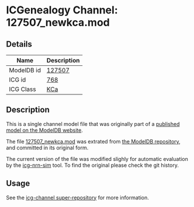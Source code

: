 # ICGenealogy Channel: 127507\_newkca.mod

## Details

Name | Description
---- | -----------
ModelDB id | [127507](http://senselab.med.yale.edu/ModelDB/ShowModel.cshtml?model=127507)
ICG id | [768](http://icg.neurotheory.ox.ac.uk/channels/5/768)
ICG Class | [KCa](http://icg.neurotheory.ox.ac.uk/channels/5)

## Description

This is a single channel model file that was originally part of a [published model on the ModelDB website](http://senselab.med.yale.edu/ModelDB/ShowModel.cshtml?model=127507).


The file [127507\_newkca.mod](127507_newkca.mod) was extrated from [the ModelDB repository](http://senselab.med.yale.edu/ModelDB/ShowModel.cshtml?model=127507), and committed in its original form.

The current version of the file was modified slighly for automatic evaluation by the [icg-nrn-sim](https://github.com/icgenealogy/icg-nrn-sim) tool. To find the original please check the git history.


## Usage

See the [icg-channel super-repository](https://github.com/icgenealogy/icg-channels) for more information.